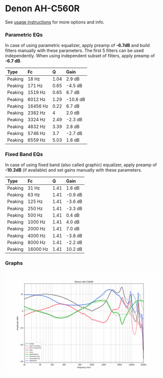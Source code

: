 # Denon AH-C560R
See [usage instructions](https://github.com/jaakkopasanen/AutoEq#usage) for more options and info.

### Parametric EQs
In case of using parametric equalizer, apply preamp of **-6.7dB** and build filters manually
with these parameters. The first 5 filters can be used independently.
When using independent subset of filters, apply preamp of **-6.7 dB**.

| Type    | Fc       |    Q | Gain     |
|:--------|:---------|:-----|:---------|
| Peaking | 18 Hz    | 1.04 | 2.9 dB   |
| Peaking | 171 Hz   | 0.65 | -4.5 dB  |
| Peaking | 1519 Hz  | 0.65 | 6.7 dB   |
| Peaking | 6012 Hz  | 1.29 | -10.6 dB |
| Peaking | 16456 Hz | 0.22 | 6.7 dB   |
| Peaking | 2382 Hz  | 4    | 2.0 dB   |
| Peaking | 3324 Hz  | 2.49 | -2.3 dB  |
| Peaking | 4832 Hz  | 3.39 | 2.8 dB   |
| Peaking | 5746 Hz  | 3.7  | -2.7 dB  |
| Peaking | 6559 Hz  | 5.03 | 1.6 dB   |

### Fixed Band EQs
In case of using fixed band (also called graphic) equalizer, apply preamp of **-10.2dB**
(if available) and set gains manually with these parameters.

| Type    | Fc       |    Q | Gain    |
|:--------|:---------|:-----|:--------|
| Peaking | 31 Hz    | 1.41 | 1.6 dB  |
| Peaking | 63 Hz    | 1.41 | -0.9 dB |
| Peaking | 125 Hz   | 1.41 | -3.6 dB |
| Peaking | 250 Hz   | 1.41 | -3.3 dB |
| Peaking | 500 Hz   | 1.41 | 0.4 dB  |
| Peaking | 1000 Hz  | 1.41 | 4.0 dB  |
| Peaking | 2000 Hz  | 1.41 | 7.0 dB  |
| Peaking | 4000 Hz  | 1.41 | -3.8 dB |
| Peaking | 8000 Hz  | 1.41 | -2.2 dB |
| Peaking | 16000 Hz | 1.41 | 10.2 dB |

### Graphs
![](./Denon%20AH-C560R.png)